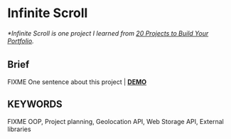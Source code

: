 # Infinite Scroll

###### \*Infinite Scroll is one project I learned from [20 Projects to Build Your Portfolio](https://www.udemy.com/course/javascript-web-projects-to-build-your-portfolio-resume/).

## Brief

FIXME One sentence about this project | [**DEMO**](https://howiework.github.io/FIXME/)

## KEYWORDS

FIXME OOP, Project planning, Geolocation API, Web Storage API, External libraries
